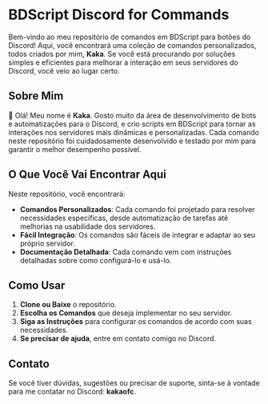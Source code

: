 
# BDScript Discord for Commands

Bem-vindo ao meu repositório de comandos em BDScript para botões do Discord! Aqui, você encontrará uma coleção de comandos personalizados, todos criados por mim, **Kaka**. Se você está procurando por soluções simples e eficientes para melhorar a interação em seus servidores do Discord, você veio ao lugar certo.

## Sobre Mim

👋 Olá! Meu nome é **Kaka**. Gosto muito da área de desenvolvimento de bots e automatizações para o Discord, e crio scripts em BDScript para tornar as interações nos servidores mais dinâmicas e personalizadas. Cada comando neste repositório foi cuidadosamente desenvolvido e testado por mim para garantir o melhor desempenho possível.

## O Que Você Vai Encontrar Aqui

Neste repositório, você encontrará:

- **Comandos Personalizados**: Cada comando foi projetado para resolver necessidades específicas, desde automatização de tarefas até melhorias na usabilidade dos servidores.
- **Fácil Integração**: Os comandos são fáceis de integrar e adaptar ao seu próprio servidor.
- **Documentação Detalhada**: Cada comando vem com instruções detalhadas sobre como configurá-lo e usá-lo.

## Como Usar

1. **Clone ou Baixe** o repositório.
2. **Escolha os Comandos** que deseja implementar no seu servidor.
3. **Siga as Instruções** para configurar os comandos de acordo com suas necessidades.
4. **Se precisar de ajuda**, entre em contato comigo no Discord.

## Contato

Se você tiver dúvidas, sugestões ou precisar de suporte, sinta-se à vontade para me contatar no Discord: **kakaofc**.

